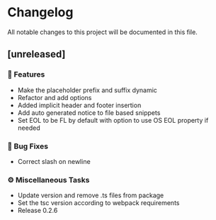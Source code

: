 # Changelog

All notable changes to this project will be documented in this file.

## [unreleased]

### 🚀 Features

- Make the placeholder prefix and suffix dynamic
- Refactor and add options
- Added implicit header and footer insertion
- Add auto generated notice to file based snippets
- Set EOL to be FL by default with option to use OS EOL property if needed

### 🐛 Bug Fixes

- Correct slash on newline

### ⚙️ Miscellaneous Tasks

- Update version and remove .ts files from package
- Set the tsc version according to webpack requirements
- Release 0.2.6

<!-- generated by git-cliff -->
